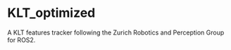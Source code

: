 # KLT_optimized
A KLT features tracker following the Zurich Robotics and Perception Group for ROS2.
